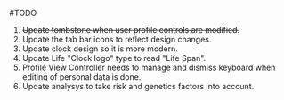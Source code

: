 #TODO

1. ~~Update tombstone when user profile controls are modified.~~
2. Update the tab bar icons to reflect design changes.
3. Update clock design so it is more modern.
4. Update Life "Clock logo" type to read "Life Span".
5. Profile View Controller needs to manage and dismiss keyboard when editing of personal data is done.
6. Update analysys to take risk and genetics factors into account.


